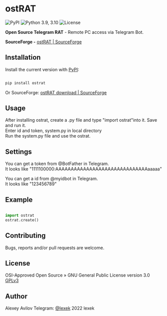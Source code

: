 # ostRAT

![PyPI](https://img.shields.io/pypi/v/ostrat?color=orange) ![Python 3.9, 3.10](https://img.shields.io/pypi/pyversions/clubhouse?color=blueviolet)  ![License](https://img.shields.io/pypi/l/ostrat?color=blueviolet)

**Open Source Telegram RAT** - Remote PC access via Telegram Bot.

**SourceForge -** [ostRAT | SourceForge](https://sourceforge.net/projects/ostrat/files/)

## Installation

Install the current version with [PyPI](https://pypi.org/project/ostrat/):

```bash

pip install ostrat

```

Or SourceForge: [ostRAT download | SourceForge](https://sourceforge.net/projects/ostrat/)
  
## Usage

After installing ostrat, create a .py file and type "import ostrat" ​​into it. Save and run it.<br/>
Enter id and token, system.py in local directory<br/>
Run the system.py file and use the ostrat.

## Settings

You can get a token from @BotFather in Telegram.  
It looks like "1111100000:AAAAAAAAAAAAAAAAAAAAAAAAAAAAAAaaaaa" 
 
You can get a id from @myidbot in Telegram.  
It looks like "123456789"

## Example

```python

import ostrat
ostrat.create()

```

## Contributing

Bugs, reports and/or pull requests are welcome.

## License

OSI-Approved Open Source » GNU General Public License version 3.0 [GPLv3](https://opensource.org/licenses/Apache-2.0)

## Author
Alexey Avilov
Telegram: [@Iexek](https://t.me/Iexek)
2022 lexek
